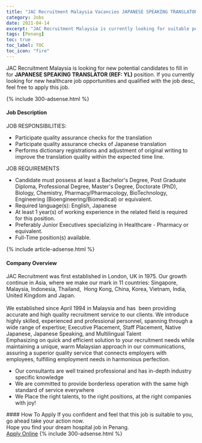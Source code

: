 ```yaml
---
title: "JAC Recruitment Malaysia Vacancies JAPANESE SPEAKING TRANSLATOR (REF: YL)" 
category: Jobs 
date: 2021-04-14 
excerpt: "JAC Recruitment Malaysia is currently looking for suitable person to fill in the JAPANESE SPEAKING TRANSLATOR (REF: YL) which positioned at Penang" 
tags: [Penang] 
toc: true 
toc_label: TOC 
toc_icon: "fire" 
--- 
```


<p>JAC Recruitment Malaysia is looking for new potential candidates to fill in for <b>JAPANESE SPEAKING TRANSLATOR (REF: YL)</b> position. If you currently looking for new healthcare job opportunities and qualified with the job desc, feel free to apply this job.
</p>{% include 300-adsense.html %} 
<div><div><h4>Job Description</h4></div><div><div><span><div><div>JOB RESPONSIBILITIES:</div><ul><li>Participate quality assurance checks for the translation</li><li>Participate quality assurance checks of Japanese translation</li><li>Performs dictionary registrations and adjustment of original writing to improve the translation quality within the expected time line.</li></ul><div>JOB REQUIREMENTS</div><ul><li>Candidate must possess at least a Bachelor's Degree, Post Graduate Diploma, Professional Degree, Master's Degree, Doctorate (PhD), Biology, Chemistry, Pharmacy/Pharmacology, BioTechnology, Engineering (Bioengineering/Biomedical) or equivalent.</li><li>Required language(s): English, Japanese</li><li>At least 1 year(s) of working experience in the related field is required for this position.</li><li>Preferably Junior Executives specializing in Healthcare - Pharmacy or equivalent.</li><li>Full-Time position(s) available.</li></ul></div></span></div></div></div> 
{% include article-adsense.html %} 
<div><div><h4>Company Overview</h4></div><div><div><span><div><div>
	JAC Recruitment was first established in London, UK in 1975. Our growth continue in Asia, where we make our mark in 11 countries: Singapore, Malaysia, Indonesia,&#160;Thailand, &#160;Hong Kong, China,&#160;Korea, Vietnam, India, United Kingdom and Japan.</div>
<div>
<br>
	We established since April 1994 in Malaysia and has &#160;been providing accurate and high quality recruitment service to our clients. We introduce highly skilled, experienced and professional personnel, spanning through a wide range of expertise; Executive Placement, Staff Placement, Native Japanese, Japanese Speaking, and Multilingual Talent&#160;</div>
<div>
	Emphasizing on quick and efficient solution to your recruitment needs while maintaining a unique, warm Malaysian approach in our communications, assuring a superior quality service that connects employers with employees, fulfilling employment needs in harmonious perfection.</div>
<ul>
<li>
		Our consultants are well trained professional and has in-depth industry specific knowledge</li>
<li>
		We are committed to provide borderless operation with the same high standard of service everywhere</li>
<li>
		We Place the right talents, to the right positions, at the right companies with joy!</li>
</ul></div></span></div></div></div> 
#### How To Apply 
If you confident and feel that this job is suitable to you, go ahead take your action now. <br/> 
Hope you find your dream hospital job in Penang. <br/> 
<a href="https://www.jobstreet.com.my/en/job/japanese-speaking-translator-ref:-yl-4536928?jobId=jobstreet-my-job-4536928" class="btn btn--warning" target="_blank" rel="nofollow noopenner">Apply Online</a> 
{% include 300-adsense.html %} 